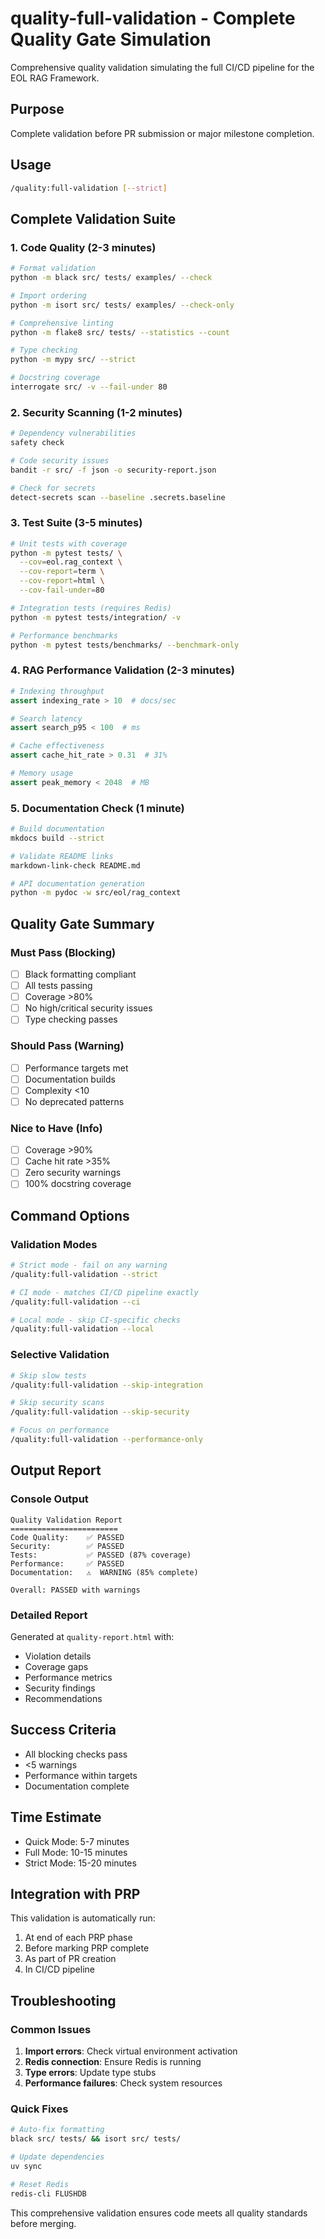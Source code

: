 # quality-full-validation - Complete Quality Gate Simulation

Comprehensive quality validation simulating the full CI/CD pipeline for the EOL RAG Framework.

## Purpose

Complete validation before PR submission or major milestone completion.

## Usage

```bash
/quality:full-validation [--strict]
```

## Complete Validation Suite

### 1. Code Quality (2-3 minutes)

```bash
# Format validation
python -m black src/ tests/ examples/ --check

# Import ordering
python -m isort src/ tests/ examples/ --check-only

# Comprehensive linting
python -m flake8 src/ tests/ --statistics --count

# Type checking
python -m mypy src/ --strict

# Docstring coverage
interrogate src/ -v --fail-under 80
```

### 2. Security Scanning (1-2 minutes)

```bash
# Dependency vulnerabilities
safety check

# Code security issues
bandit -r src/ -f json -o security-report.json

# Check for secrets
detect-secrets scan --baseline .secrets.baseline
```

### 3. Test Suite (3-5 minutes)

```bash
# Unit tests with coverage
python -m pytest tests/ \
  --cov=eol.rag_context \
  --cov-report=term \
  --cov-report=html \
  --cov-fail-under=80

# Integration tests (requires Redis)
python -m pytest tests/integration/ -v

# Performance benchmarks
python -m pytest tests/benchmarks/ --benchmark-only
```

### 4. RAG Performance Validation (2-3 minutes)

```python
# Indexing throughput
assert indexing_rate > 10  # docs/sec

# Search latency
assert search_p95 < 100  # ms

# Cache effectiveness
assert cache_hit_rate > 0.31  # 31%

# Memory usage
assert peak_memory < 2048  # MB
```

### 5. Documentation Check (1 minute)

```bash
# Build documentation
mkdocs build --strict

# Validate README links
markdown-link-check README.md

# API documentation generation
python -m pydoc -w src/eol/rag_context
```

## Quality Gate Summary

### Must Pass (Blocking)

- [ ] Black formatting compliant
- [ ] All tests passing
- [ ] Coverage >80%
- [ ] No high/critical security issues
- [ ] Type checking passes

### Should Pass (Warning)

- [ ] Performance targets met
- [ ] Documentation builds
- [ ] Complexity <10
- [ ] No deprecated patterns

### Nice to Have (Info)

- [ ] Coverage >90%
- [ ] Cache hit rate >35%
- [ ] Zero security warnings
- [ ] 100% docstring coverage

## Command Options

### Validation Modes

```bash
# Strict mode - fail on any warning
/quality:full-validation --strict

# CI mode - matches CI/CD pipeline exactly
/quality:full-validation --ci

# Local mode - skip CI-specific checks
/quality:full-validation --local
```

### Selective Validation

```bash
# Skip slow tests
/quality:full-validation --skip-integration

# Skip security scans
/quality:full-validation --skip-security

# Focus on performance
/quality:full-validation --performance-only
```

## Output Report

### Console Output

```
Quality Validation Report
========================
Code Quality:    ✅ PASSED
Security:        ✅ PASSED
Tests:           ✅ PASSED (87% coverage)
Performance:     ✅ PASSED
Documentation:   ⚠️  WARNING (85% complete)

Overall: PASSED with warnings
```

### Detailed Report

Generated at `quality-report.html` with:

- Violation details
- Coverage gaps
- Performance metrics
- Security findings
- Recommendations

## Success Criteria

- All blocking checks pass
- <5 warnings
- Performance within targets
- Documentation complete

## Time Estimate

- Quick Mode: 5-7 minutes
- Full Mode: 10-15 minutes
- Strict Mode: 15-20 minutes

## Integration with PRP

This validation is automatically run:

1. At end of each PRP phase
2. Before marking PRP complete
3. As part of PR creation
4. In CI/CD pipeline

## Troubleshooting

### Common Issues

1. **Import errors**: Check virtual environment activation
2. **Redis connection**: Ensure Redis is running
3. **Type errors**: Update type stubs
4. **Performance failures**: Check system resources

### Quick Fixes

```bash
# Auto-fix formatting
black src/ tests/ && isort src/ tests/

# Update dependencies
uv sync

# Reset Redis
redis-cli FLUSHDB
```

This comprehensive validation ensures code meets all quality standards before merging.
